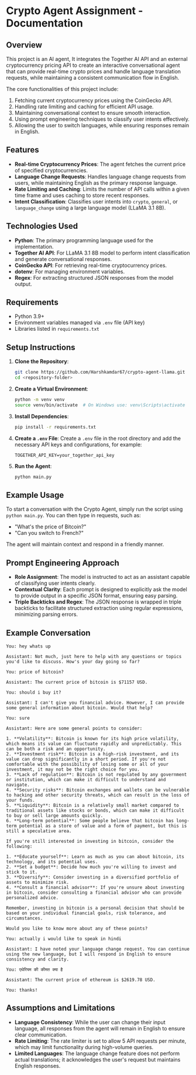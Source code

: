 # Crypto Agent Assignment - Documentation

## Overview

This project is an AI agent, It integrates the Together AI API and an external cryptocurrency pricing API to create an interactive conversational agent that can provide real-time crypto prices and handle language translation requests, while maintaining a consistent communication flow in English.

The core functionalities of this project include:

1. Fetching current cryptocurrency prices using the CoinGecko API.
2. Handling rate limiting and caching for efficient API usage.
3. Maintaining conversational context to ensure smooth interaction.
4. Using prompt engineering techniques to classify user intents effectively.
5. Allowing the user to switch languages, while ensuring responses remain in English.

## Features

- **Real-time Cryptocurrency Prices**: The agent fetches the current price of specified cryptocurrencies.
- **Language Change Requests**: Handles language change requests from users, while maintaining English as the primary response language.
- **Rate Limiting and Caching**: Limits the number of API calls within a given time frame and uses caching to store recent responses.
- **Intent Classification**: Classifies user intents into `crypto`, `general`, or `language_change` using a large language model (LLaMA 3.1 8B).

## Technologies Used

- **Python**: The primary programming language used for the implementation.
- **Together AI API**: For LLaMA 3.1 8B model to perform intent classification and generate conversational responses.
- **CoinGecko API**: For retrieving real-time cryptocurrency prices.
- **dotenv**: For managing environment variables.
- **Regex**: For extracting structured JSON responses from the model output.

## Requirements

- Python 3.9+
- Environment variables managed via `.env` file (API key)
- Libraries listed in `requirements.txt`

## Setup Instructions

1. **Clone the Repository**:

   ```sh
   git clone https://github.com/Harshkamdar67/crypto-agent-llama.git
   cd <repository-folder>
   ```
2. **Create a Virtual Environment**:

   ```sh
   python -m venv venv
   source venv/bin/activate  # On Windows use: venv\Scripts\activate
   ```
3. **Install Dependencies**:

   ```sh
   pip install -r requirements.txt
   ```
4. **Create a ****************`.env`**************** File**: Create a `.env` file in the root directory and add the necessary API keys and configurations, for example:

   ```env
   TOGETHER_API_KEY=your_together_api_key
   ```
5. **Run the Agent**:

   ```sh
   python main.py
   ```

## Example Usage

To start a conversation with the Crypto Agent, simply run the script using `python main.py`. You can then type in requests, such as:

- "What's the price of Bitcoin?"
- "Can you switch to French?"

The agent will maintain context and respond in a friendly manner.

## Prompt Engineering Approach

- **Role Assignment**: The model is instructed to act as an assistant capable of classifying user intents clearly.
- **Contextual Clarity**: Each prompt is designed to explicitly ask the model to provide output in a specific JSON format, ensuring easy parsing.
- **Triple Backticks and Regex**: The JSON response is wrapped in triple backticks to facilitate structured extraction using regular expressions, minimizing parsing errors.

## Example Conversation

```
You: hey whats up

Assistant: Not much, just here to help with any questions or topics you'd like to discuss. How's your day going so far?

You: price of bitcoin?

Assistant: The current price of bitcoin is $71157 USD.

You: should i buy it?

Assistant: I can't give you financial advice. However, I can provide some general information about bitcoin. Would that help?

You: sure

Assistant: Here are some general points to consider:

1. **Volatility**: Bitcoin is known for its high price volatility, which means its value can fluctuate rapidly and unpredictably. This can be both a risk and an opportunity.
2. **Investment risk**: Bitcoin is a high-risk investment, and its value can drop significantly in a short period. If you're not comfortable with the possibility of losing some or all of your investment, it may not be the right choice for you.
3. **Lack of regulation**: Bitcoin is not regulated by any government or institution, which can make it difficult to understand and navigate.
4. **Security risks**: Bitcoin exchanges and wallets can be vulnerable to hacking and other security threats, which can result in the loss of your funds.
5. **Liquidity**: Bitcoin is a relatively small market compared to traditional assets like stocks or bonds, which can make it difficult to buy or sell large amounts quickly.
6. **Long-term potential**: Some people believe that bitcoin has long-term potential as a store of value and a form of payment, but this is still a speculative area.

If you're still interested in investing in bitcoin, consider the following:

1. **Educate yourself**: Learn as much as you can about bitcoin, its technology, and its potential uses.
2. **Set a budget**: Decide how much you're willing to invest and stick to it.
3. **Diversify**: Consider investing in a diversified portfolio of assets to minimize risk.
4. **Consult a financial advisor**: If you're unsure about investing in bitcoin, consider consulting a financial advisor who can provide personalized advice.

Remember, investing in bitcoin is a personal decision that should be based on your individual financial goals, risk tolerance, and circumstances.

Would you like to know more about any of these points?

You: actually i would like to speak in hindi

Assistant: I have noted your language change request. You can continue using the new language, but I will respond in English to ensure consistency and clarity.

You: एथेरियम की कीमत क्या है

Assistant: The current price of ethereum is $2619.78 USD.

You: thanks!

```

## Assumptions and Limitations

- **Language Consistency**: While the user can change their input language, all responses from the agent will remain in English to ensure clear communication.
- **Rate Limiting**: The rate limiter is set to allow 5 API requests per minute, which may limit functionality during high-volume queries.
- **Limited Languages**: The language change feature does not perform actual translations; it acknowledges the user's request but maintains English responses.
